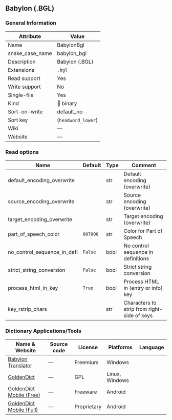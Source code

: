 ## Babylon (.BGL)

### General Information

| Attribute       | Value              |
| --------------- | ------------------ |
| Name            | BabylonBgl         |
| snake_case_name | babylon_bgl        |
| Description     | Babylon (.BGL)     |
| Extensions      | `.bgl`             |
| Read support    | Yes                |
| Write support   | No                 |
| Single-file     | Yes                |
| Kind            | 🔢 binary           |
| Sort-on-write   | default_no         |
| Sort key        | (`headword_lower`) |
| Wiki            | ―                  |
| Website         | ―                  |

### Read options

| Name                        | Default  | Type | Comment                                     |
| --------------------------- | -------- | ---- | ------------------------------------------- |
| default_encoding_overwrite  |          | str  | Default encoding (overwrite)                |
| source_encoding_overwrite   |          | str  | Source encoding (overwrite)                 |
| target_encoding_overwrite   |          | str  | Target encoding (overwrite)                 |
| part_of_speech_color        | `007000` | str  | Color for Part of Speech                    |
| no_control_sequence_in_defi | `False`  | bool | No control sequence in definitions          |
| strict_string_conversion    | `False`  | bool | Strict string conversion                    |
| process_html_in_key         | `True`   | bool | Process HTML in (entry or info) key         |
| key_rstrip_chars            |          | str  | Characters to strip from right-side of keys |

### Dictionary Applications/Tools

| Name & Website                                          | Source code | License     | Platforms      | Language |
| ------------------------------------------------------- | ----------- | ----------- | -------------- | -------- |
| [Babylon Translator](https://www.babylon-software.com/) | ―           | Freemium    | Windows        |          |
| [GoldenDict](http://goldendict.org/)                    | ―           | GPL         | Linux, Windows |          |
| [GoldenDict Mobile (Free)](http://goldendict.mobi/)     | ―           | Freeware    | Android        |          |
| [GoldenDict Mobile (Full)](http://goldendict.mobi/)     | ―           | Proprietary | Android        |          |
